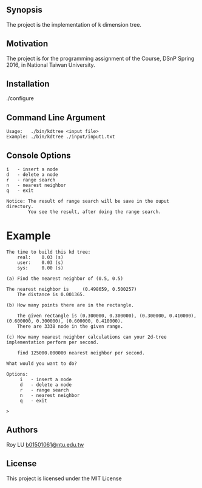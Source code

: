 ## Synopsis

The project is the implementation of k dimension tree.

## Motivation

The project is for the programming assignment of the Course, DSnP Spring 2016, in National Taiwan University.

## Installation

./configure

## Command Line Argument
    
    Usage:   ./bin/kdtree <input file>
    Example: ./bin/kdtree ./input/input1.txt

## Console Options
    
    i   - insert a node
    d   - delete a node
    r   - range search
    n   - nearest neighbor
    q   - exit
    
    Notice: The result of range search will be save in the ouput directory.  
            You see the result, after doing the range search.

# Example

    The time to build this kd tree:
        real:    0.03 (s)
        user:    0.03 (s)
        sys:     0.00 (s)

    (a) Find the nearest neighbor of (0.5, 0.5)

    The nearest neighbor is     (0.498659, 0.500257)
        The distance is 0.001365.

    (b) How many points there are in the rectangle.

        The given rectangle is (0.300000, 0.300000), (0.300000, 0.410000), (0.600000, 0.300000), (0.600000, 0.410000).
        There are 3338 node in the given range.

    (c) How many nearest neighbor calculations can your 2d-tree implementation perform per second.

        find 125000.000000 nearest neighbor per second.

    What would you want to do?

    Options:
         i   - insert a node
         d   - delete a node
         r   - range search
         n   - nearest neighbor
         q   - exit

    > 

## Authors

Roy LU
b01501061@ntu.edu.tw

## License

This project is licensed under the MIT License

